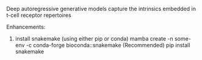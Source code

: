 Deep autoregressive generative models capture the intrinsics embedded in t-cell receptor repertoires

Enhancements:

1. install snakemake (using either pip or conda)
mamba create -n some-env -c conda-forge bioconda::snakemake (Recommended)
pip install snakemake 